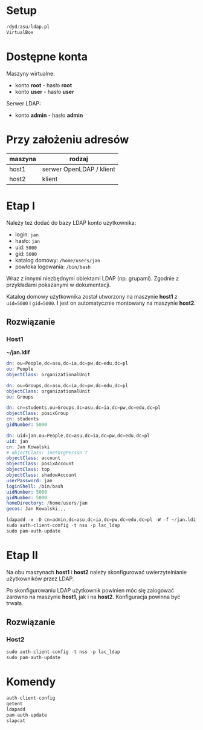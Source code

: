 # Setup

```s
/dyd/asu/ldap.pl
VirtualBox
```

# Dostępne konta

Maszyny wirtualne:
- konto **root** - hasło **root**
- konto **user** - hasło **user**

Serwer LDAP:
- konto **admin** - hasło **admin**

# Przy założeniu adresów

| maszyna | rodzaj                   |
|---------|--------------------------|
| host1   | serwer OpenLDAP / klient |
| host2   | klient                   |


# Etap I

Należy też dodać do bazy LDAP konto użytkownika:
- login: `jan`
- hasło: `jan`
- uid: `5000`
- gid: `5000`
- katalog domowy: `/home/users/jan`
- powłoka logowania: `/bin/bash`

Wraz z innymi niezbędnymi obiektami LDAP (np. grupami). Zgodnie z przykładami pokazanymi w dokumentacji.

Katalog domowy użytkownika został utworzony na maszynie **host1** z `uid=5000` i `gid=5000`. I jest on automatycznie montowany na maszynie **host2**.

## Rozwiązanie

### Host1

**~/jan.ldif**
```s
dn: ou=People,dc=asu,dc=ia,dc=pw,dc=edu,dc=pl
ou: People
objectClass: organizationalUnit

dn: ou=Groups,dc=asu,dc=ia,dc=pw,dc=edu,dc=pl
objectClass: organizationalUnit
ou: Groups

dn: cn=students,ou=Groups,dc=asu,dc=ia,dc=pw,dc=edu,dc=pl
objectClass: posixGroup
cn: students
gidNumber: 5000

dn: uid=jan,ou=People,dc=asu,dc=ia,dc=pw,dc=edu,dc=pl
uid: jan
cn: Jan Kowalski
# objectClass: inetOrgPerson ?
objectClass: account
objectClass: posixAccount
objectClass: top
objectClass: shadowAccount
userPassword: jan
loginShell: /bin/bash
uidNumber: 5000
gidNumber: 5000
homeDirectory: /home/users/jan
gecos: Jan Kowalski,,,
```

```s
ldapadd -x -D cn=admin,dc=asu,dc=ia,dc=pw,dc=edu,dc=pl -W -f ~/jan.ldif
sudo auth-client-config -t nss -p lac_ldap
sudo pam-auth-update
```

# Etap II

Na obu maszynach **host1** i **host2** należy skonfigurować uwierzytelnianie użytkowników przez LDAP.

Po skonfigurowaniu LDAP użytkownik powinien móc się zalogować zarówno na maszynie **host1**, jak i na **host2**. Konfiguracja powinna być trwała.


## Rozwiązanie

### Host2

```s
sudo auth-client-config -t nss -p lac_ldap
sudo pam-auth-update
```

# Komendy

```s
auth-client-config
getent
ldapadd
pam-auth-update
slapcat
```
